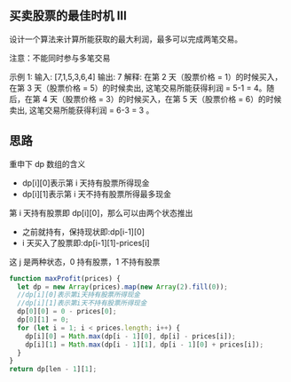 ## 买卖股票的最佳时机 III

设计一个算法来计算所能获取的最大利润，最多可以完成两笔交易。

注意：不能同时参与多笔交易

示例 1:
输入: [7,1,5,3,6,4]
输出: 7
解释: 在第 2 天（股票价格 = 1）的时候买入，在第 3 天（股票价格 = 5）的时候卖出, 这笔交易所能获得利润 = 5-1 = 4。随后，在第 4 天（股票价格 = 3）的时候买入，在第 5 天（股票价格 = 6）的时候卖出, 这笔交易所能获得利润 = 6-3 = 3 。

## 思路

重申下 dp 数组的含义

- dp[i][0]表示第 i 天持有股票所得现金
- dp[i][1]表示第 i 天不持有股票所得最多现金

第 i 天持有股票即 dp[i][0]，那么可以由两个状态推出

- 之前就持有，保持现状即:dp[i-1][0]
- i 天买入了股票即:dp[i-1][1]-prices[i]

这 j 是两种状态，0 持有股票，1 不持有股票

```js
function maxProfit(prices) {
  let dp = new Array(prices).map(new Array(2).fill(0));
  //dp[i][0]表示第i天持有股票所得现金
  //dp[i][1]表示第i天不持有股票所得现金
  dp[0][0] = 0 - prices[0];
  dp[0][1] = 0;
  for (let i = 1; i < prices.length; i++) {
    dp[i][0] = Math.max(dp[i - 1][0], dp[i] - prices[i]);
    dp[i][1] = Math.max(dp[i - 1][1], dp[i - 1][0] + prices[i]);
  }
}
return dp[len - 1][1];
```
